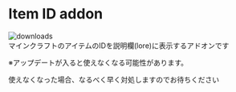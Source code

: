 # Item ID addon
![downloads](https://img.shields.io/github/downloads/PrintMender/Item-ID-addon/total?style=plastic)  
マインクラフトのアイテムのIDを説明欄(lore)に表示するアドオンです

※アップデートが入ると使えなくなる可能性があります。

使えなくなった場合、なるべく早く対処しますのでお待ちください
